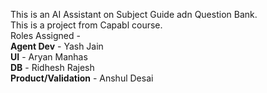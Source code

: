 This is an AI Assistant on Subject Guide adn Question Bank.<br>
This is a project from Capabl course. <br>
Roles Assigned - <br>
**Agent Dev** - Yash Jain <br>
**UI** - Aryan Manhas <br>
**DB** - Ridhesh Rajesh <br>
**Product/Validation** - Anshul Desai
